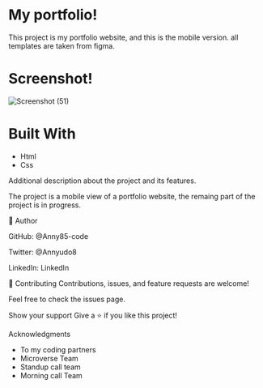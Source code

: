# My portfolio!

This project is my portfolio website, and this is the mobile version. all templates are taken from figma.
# Screenshot!
![Screenshot (51)](https://user-images.githubusercontent.com/87186552/143557798-713005af-69b7-4ba1-8ef1-30a17e694136.png)

# Built With
 - Html
 - Css


Additional description about the project and its features.

The project is a mobile view of a portfolio website, the remaing part of the project is in progress.

👤 Author

GitHub: @Anny85-code

Twitter: @Annyudo8

LinkedIn: LinkedIn

🤝 Contributing
Contributions, issues, and feature requests are welcome!

Feel free to check the issues page.

Show your support
Give a ⭐️ if you like this project!

Acknowledgments
- To my coding partners
- Microverse Team
- Standup call team
- Morning call Team






